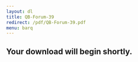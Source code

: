 ```yaml
---
layout: dl
title: QB-Forum-39
redirect: /pdf/QB-Forum-39.pdf
menu: barq
---
```

## Your download will begin shortly.
